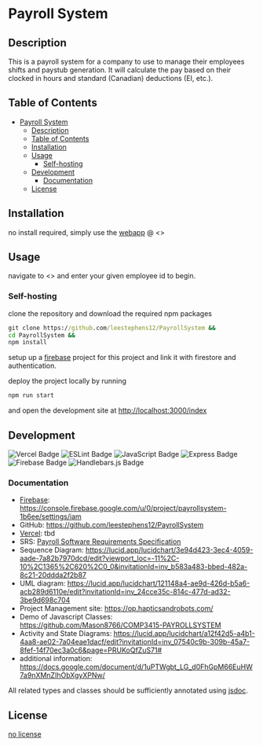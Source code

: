 # Payroll System

## Description

This is a payroll system for a company to use to manage their employees shifts and  paystub generation.
It will calculate the pay based on their clocked in hours and standard (Canadian) deductions (EI, etc.).

## Table of Contents

- [Payroll System](#payroll-system)
  - [Description](#description)
  - [Table of Contents](#table-of-contents)
  - [Installation](#installation)
  - [Usage](#usage)
    - [Self-hosting](#self-hosting)
  - [Development](#development)
    - [Documentation](#documentation)
  - [License](#license)

## Installation

no install required, simply use the [webapp]() @ <>

## Usage

navigate to <> and enter your given employee id to begin.

### Self-hosting


clone the repository and download the required npm packages

```cmd
git clone https://github.com/leestephens12/PayrollSystem &&
cd PayrollSystem &&
npm install
```

setup up a [firebase]() project for this project and link it with firestore and authentication.

deploy the project locally by running

```cmd
npm run start
```

and open the development site at <http://localhost:3000/index>

## Development

![Vercel Badge](https://img.shields.io/badge/Vercel-000?logo=vercel&logoColor=fff&style=for-the-badge)
![ESLint Badge](https://img.shields.io/badge/ESLint-4B32C3?logo=eslint&logoColor=fff&style=for-the-badge)
![JavaScript Badge](https://img.shields.io/badge/JavaScript-F7DF1E?logo=javascript&logoColor=000&style=for-the-badge)
![Express Badge](https://img.shields.io/badge/Express-000?logo=express&logoColor=fff&style=for-the-badge)
![Firebase Badge](https://img.shields.io/badge/Firebase-FFCA28?logo=firebase&logoColor=000&style=for-the-badge)
![Handlebars.js Badge](https://img.shields.io/badge/Handlebars.js-000?logo=handlebarsdotjs&logoColor=fff&style=for-the-badge)

### Documentation

- [Firebase](https://firebase.google.com/docs/firestore/quickstart?hl=en): <https://console.firebase.google.com/u/0/project/payrollsystem-1b6ee/settings/iam>
- GitHub: <https://github.com/leestephens12/PayrollSystem>
- [Vercel](https://vercel.com/docs/getting-started-with-vercel): tbd
- SRS: [Payroll Software Requirements Specification](https://docs.google.com/document/d/1giVTS3RIsNKzhANURo-H77hj-Rq5daoU/edit#heading=h.gjdgxs)
- Sequence Diagram: <https://lucid.app/lucidchart/3e94d423-3ec4-4059-aade-7a82b7970dcd/edit?viewport_loc=-11%2C-10%2C1365%2C620%2C0_0&invitationId=inv_b583a483-bbed-482a-8c21-20ddda2f2b87>
- UML diagram: <https://lucid.app/lucidchart/121148a4-ae9d-426d-b5a6-acb289d6110e/edit?invitationId=inv_24cce35c-814c-477d-ad32-3be9d698c704>
- Project Management site: <https://op.hapticsandrobots.com/>
- Demo of Javascript Classes: <https://github.com/Mason8766/COMP3415-PAYROLLSYSTEM>
- Activity and State Diagrams: <https://lucid.app/lucidchart/a12f42d5-a4b1-4aa8-ae02-7a04eae1dacf/edit?invitationId=inv_07540c9b-309b-45a7-8fef-14f70ec3a0c6&page=PRUKoQfZuS71#>
- additional information: <https://docs.google.com/document/d/1uPTWgbt_LG_d0FhGpM66EuHW7a9nXMnZIhObXgyXPNw/>


All related types and classes should be sufficiently annotated using [jsdoc](https://jsdoc.app/).

## License

[no license](https://choosealicense.com/no-permission/)
